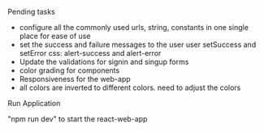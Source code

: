 Pending tasks

- configure all the commonly used urls, string, constants in one single place for ease of use
- set the success and failure messages to the user user setSuccess and setError css: alert-success and alert-error
- Update the validations for signin and singup forms
- color grading for components
- Responsiveness for the web-app
- all colors are inverted to different colors. need to adjust the colors

Run Application

"npm run dev" to start the react-web-app

